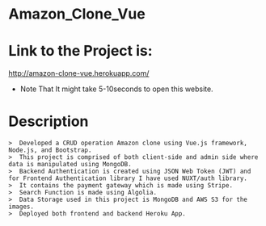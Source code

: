 # Amazon_Clone_Vue


# Link to the Project is:

http://amazon-clone-vue.herokuapp.com/
- Note That It might take 5-10seconds to open this website.

# Description
```
>  Developed a CRUD operation Amazon clone using Vue.js framework, Node.js, and Bootstrap.
>  This project is comprised of both client-side and admin side where data is manipulated using MongoDB.
>  Backend Authentication is created using JSON Web Token (JWT) and for Frontend Authentication library I have used NUXT/auth library.
>  It contains the payment gateway which is made using Stripe.
>  Search Function is made using Algolia.
>  Data Storage used in this project is MongoDB and AWS S3 for the images.
>  Deployed both frontend and backend Heroku App.
```

